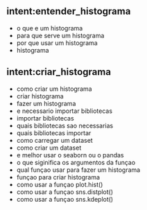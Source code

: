 ## intent:entender_histograma
- o que e um histograma
- para que serve um histograma
- por que usar um histograma
- histograma

## intent:criar_histograma
- como criar um histograma
- criar histograma
- fazer um histograma 
- e necessario importar bibliotecas
- importar bibliotecas
- quais bibliotecas sao necessarias
- quais bibliotecas importar
- como carregar um dataset
- como criar um dataset
- e melhor usar o seaborn ou o pandas
- o que siginifica os argumentos da funçao
- qual funçao usar para fazer um histograma
- funçao para criar histograma
- como usar a funçao plot.hist()
- como usar a funçao sns.distplot()
- como usar a funçao sns.kdeplot()